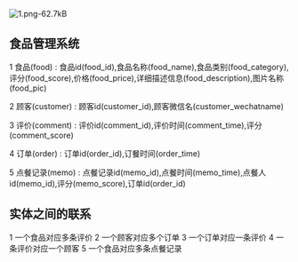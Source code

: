 ![1.png-62.7kB][1]
## **食品管理系统**

1 食品(food) : 食品id(food_id),食品名称(food_name),食品类别(food_category),评分(food_score),价格(food_price),详细描述信息(food_description),图片名称(food_pic)

2 顾客(customer) : 顾客id(customer_id),顾客微信名(customer_wechatname)

3 评价(comment) : 评价id(comment_id),评价时间(comment_time),评分(comment_score)

4 订单(order) : 订单id(order_id),订餐时间(order_time)

5 点餐记录(memo) : 点餐记录id(memo_id),点餐时间(memo_time),点餐人id(memo_id),评分(memo_score),订单id(order_id)

## **实体之间的联系**
1 一个食品对应多条评价
2 一个顾客对应多个订单
3 一个订单对应一条评价
4 一条评价对应一个顾客
5 一个食品对应多条点餐记录

  [1]: http://static.zybuluo.com/panchy7/rs21rfs9lr414d959n18qprl/1.png
